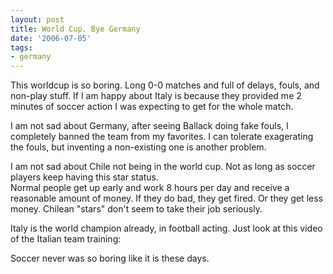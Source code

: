 ```yaml
---
layout: post
title: World Cup. Bye Germany
date: '2006-07-05'
tags:
- germany
---
```


This worldcup is so boring. Long 0-0 matches and full of delays, fouls, and non-play stuff. If I am happy about Italy is because they provided me 2 minutes of soccer action I was expecting to get for the whole match.

I am not sad about Germany, after seeing Ballack doing fake fouls, I completely banned the team from my favorites. I can tolerate exagerating the fouls, but inventing a non-existing one is another problem.

I am not sad about Chile not being in the world cup. Not as long as soccer players keep having this star status.  
Normal people get up early and work 8 hours per day and receive a reasonable amount of money. If they do bad, they get fired. Or they get less money. Chilean "stars" don't seem to take their job seriously.

Italy is the world champion already, in football acting. Just look at this video of the Italian team training:

Soccer never was so boring like it is these days.

